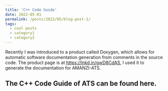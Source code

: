 ```yaml
---
title: 'C++ Code Guide'
date: 2022-05-01
permalink: /posts/2022/05/blog-post-1/
tags:
  - cool posts
  - category1
  - category2
---
```


Recently I was introduced to a product called Doxygen, which allows for automatic software documentation generation from comments in the source code. The product page is at https://lnkd.in/gwD8CdAS, I used it to generate the documentation for AMANZI-ATS.

The C++ Code Guide of ATS can be found here.
------
